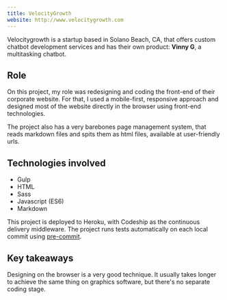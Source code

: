 ```yaml
---
title: VelocityGrowth
website: http://www.velocitygrowth.com
---
```


Velocitygrowth is a startup based in Solano Beach, CA, that offers custom chatbot development services and has their own product: **Vinny G**, a multitasking chatbot.

## Role
On this project, my role was redesigning and coding the front-end of their corporate website. For that, I used a mobile-first, responsive approach and designed most of the website directly in the browser using front-end technologies.

The project also has a very barebones page management system, that reads markdown files and spits them as html files, available at user-friendly urls.

## Technologies involved

* Gulp
* HTML
* Sass
* Javascript (ES6)
* Markdown

This project is deployed to Heroku, with Codeship as the continuous delivery middleware. The project runs tests automatically on each local commit using [pre-commit](http://pre-commit.com/).


## Key takeaways
Designing on the browser is a very good technique. It usually takes longer to achieve the same thing on graphics software, but there's no separate coding stage.
